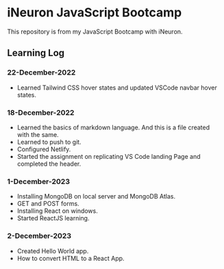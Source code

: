 # iNeuron JavaScript Bootcamp

This repository is from my JavaScript Bootcamp with iNeuron.

## Learning Log

### 22-December-2022
- Learned Tailwind CSS hover states and updated VSCode navbar hover states.

### 18-December-2022
- Learned the basics of markdown language. And this is a file created with the same.
- Learned to push to git.
- Configured Netlify.
- Started the assignment on replicating VS Code landing Page and completed the header.

### 1-December-2023
- Installing MongoDB on local server and MongoDB Atlas.
- GET and POST forms.
- Installing React on windows.
- Started ReactJS learning.

### 2-December-2023
- Created Hello World app.
- How to convert HTML to a React App.